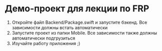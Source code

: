 # Демо-проект для лекции по FRP

1. Откройте файл Backend/Package.swift и запустите бэкенд. Все зависимости должны встать автоматически
2. Запустите проект из папки Mobile. Все зависимости также должны автоматически подгрузиться
3. Изучайте работу приложения ;) 
